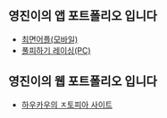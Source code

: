 ## 영진이의 앱 포트폴리오 입니다
- [최면어플(모바일)](https://drive.google.com/file/d/1kFHmeXjIbPI6YXJ4N6oermM_uAzc1weA/view?usp=sharing)
- [풀피하기 레이싱(PC)](https://drive.google.com/file/d/1dAoTGSz2FnkA-xCbYCxNDdWHQ8xwZLuf/view?usp=sharing)

## 영진이의 웹 포트폴리오 입니다
- [하우카우의 ㅈ토피아 사이트](https://howcow.netlify.app/)
